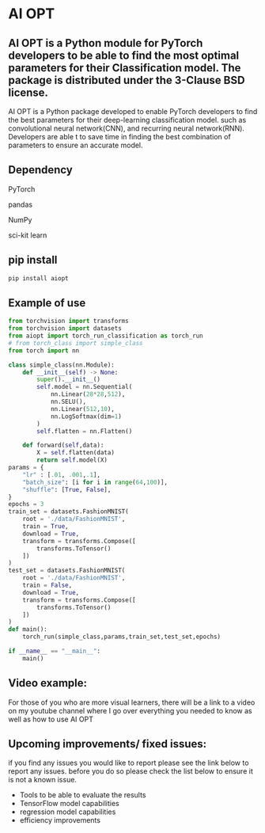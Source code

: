 # AI OPT

## AI OPT is a Python module for PyTorch developers to be able to find the most optimal parameters for their Classification model. The package is distributed under the 3-Clause BSD license.

AI OPT is a Python package developed to enable PyTorch developers to find the best parameters for their deep-learning classification model. such as convolutional neural network(CNN), and recurring neural network(RNN). Developers are able t to save time in finding the best combination of parameters to ensure an accurate model.

## Dependency

PyTorch

pandas 

NumPy

sci-kit learn

 

## pip install

```bash
pip install aiopt
```

## Example of use

```python
from torchvision import transforms
from torchvision import datasets
from aiopt import torch_run_classification as torch_run
# from torch_class import simple_class
from torch import nn

class simple_class(nn.Module):
    def __init__(self) -> None:
        super().__init__()
        self.model = nn.Sequential(
            nn.Linear(28*28,512),
            nn.SELU(),
            nn.Linear(512,10),
            nn.LogSoftmax(dim=1)
        )
        self.flatten = nn.Flatten()

    def forward(self,data):
        X = self.flatten(data)
        return self.model(X)
params = {
    "lr" : [.01, .001,.1],
    "batch_size": [i for i in range(64,100)],
    "shuffle": [True, False],
}
epochs = 3
train_set = datasets.FashionMNIST(
    root = './data/FashionMNIST',
    train = True,
    download = True,
    transform = transforms.Compose([
        transforms.ToTensor()                                 
    ])
)
test_set = datasets.FashionMNIST(
    root = './data/FashionMNIST',
    train = False,
    download = True,
    transform = transforms.Compose([
        transforms.ToTensor()                                 
    ])
)
def main():
    torch_run(simple_class,params,train_set,test_set,epochs)

if __name__ == "__main__":
    main()
```

## Video example:

For those of you who are more visual learners, there will be a link to a video on my youtube channel where I go over everything you needed to know as well as how to use AI OPT

## Upcoming improvements/ fixed issues:

if you find any issues you would like to report please see the link below to report any issues. before you do so please check the list below to ensure it is not a known issue.

- Tools to be able to evaluate the results
- TensorFlow model capabilities
- regression model capabilities
- efficiency improvements
